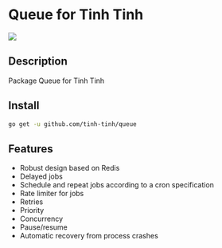 # Queue for Tinh Tinh

![](https://avatars.githubusercontent.com/u/178628733?s=400&u=2a8230486a43595a03a6f9f204e54a0046ce0cc4&v=4)

## Description

Package Queue for Tinh Tinh

## Install 

```bash
go get -u github.com/tinh-tinh/queue
```

## Features

- Robust design based on Redis
- Delayed jobs
- Schedule and repeat jobs according to a cron specification
- Rate limiter for jobs
- Retries
- Priority
- Concurrency
- Pause/resume 
- Automatic recovery from process crashes